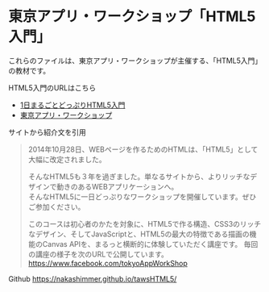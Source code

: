 # 東京アプリ・ワークショップ「HTML5入門」  

これらのファイルは、東京アプリ・ワークショップが主催する、「HTML5入門」の教材です。  

HTML5入門のURLはこちら  
* <a href="https://www.street-academy.com/myclass/277?conversion_name=direct_message&tracking_code=b979cdc0b4ba0ad44a3cc4d3f1157cfa">1日まるごとどっぷりHTML5入門</a>  
* <a href="https://tokyoappwork.shop">東京アプリ・ワークショップ</a>

サイトから紹介文を引用
> 2014年10月28日、WEBページを作るためのHTMLは、「HTML5」として大幅に改定されました。  
>
> そんなHTML5も３年を過ぎました。単なるサイトから、よりリッチなデザインで動きのあるWEBアプリケーションへ。  
> そんなHTML5に一日どっぷりなワークショップを開催しています。ぜひご参加ください。
>
> このコースは初心者のかたを対象に、HTML5で作る構造、CSS3のリッチなデザイン、そしてJavaScriptと、HTML5の最大の特徴である描画の機能のCanvas APIを、まるっと横断的に体験していただく講座です。
> 毎回の講座の様子を次のURLで公開しています。 https://www.facebook.com/tokyoAppWorkShop

Github https://nakashimmer.github.io/tawsHTML5/
